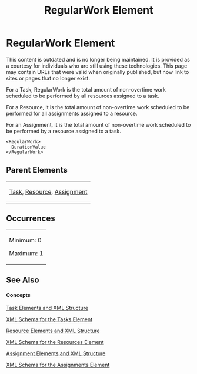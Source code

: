 ﻿---
title: RegularWork Element
TOCTitle: RegularWork Element
ms:assetid: 8cbad4e5-f427-4294-8290-de1e0f2fabcb
ms:mtpsurl: https://msdn.microsoft.com/en-us/library/Bb968582(v=office.12)
ms:contentKeyID: 13188273
ms.date: 05/05/2014
mtps_version: v=office.12
f1_keywords:
- RegularWork element
---

# RegularWork Element

This content is outdated and is no longer being maintained. It is provided as a courtesy for individuals who are still using these technologies. This page may contain URLs that were valid when originally published, but now link to sites or pages that no longer exist.

For a Task, RegularWork is the total amount of non-overtime work scheduled to be performed by all resources assigned to a task.

For a Resource, it is the total amount of non-overtime work scheduled to be performed for all assignments assigned to a resource.

For an Assignment, it is the total amount of non-overtime work scheduled to be performed by a resource assigned to a task.

    <RegularWork>
      DurationValue
    </RegularWork>

## Parent Elements

<table>
<colgroup>
<col style="width: 100%" />
</colgroup>
<tbody>
<tr class="odd">
<td><p><a href="bb968487(v=office.12).md">Task</a>, <a href="bb968715(v=office.12).md">Resource</a>, <a href="bb968611(v=office.12).md">Assignment</a></p></td>
</tr>
</tbody>
</table>

## Occurrences

<table>
<colgroup>
<col style="width: 100%" />
</colgroup>
<tbody>
<tr class="odd">
<td><p>Minimum: 0</p>
<p>Maximum: 1</p></td>
</tr>
</tbody>
</table>

## See Also

#### Concepts

[Task Elements and XML Structure](bb968475\(v=office.12\).md)

[XML Schema for the Tasks Element](bb968415\(v=office.12\).md)

[Resource Elements and XML Structure](bb968445\(v=office.12\).md)

[XML Schema for the Resources Element](bb968511\(v=office.12\).md)

[Assignment Elements and XML Structure](bb968738\(v=office.12\).md)

[XML Schema for the Assignments Element](bb968414\(v=office.12\).md)

